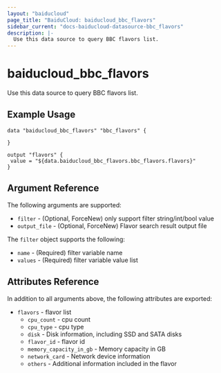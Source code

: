 ```yaml
---
layout: "baiducloud"
page_title: "BaiduCloud: baiducloud_bbc_flavors"
sidebar_current: "docs-baiducloud-datasource-bbc_flavors"
description: |-
  Use this data source to query BBC flavors list.
---
```


# baiducloud_bbc_flavors

Use this data source to query BBC flavors list.

## Example Usage

```hcl
data "baiducloud_bbc_flavors" "bbc_flavors" {

}

output "flavors" {
 value = "${data.baiducloud_bbc_flavors.bbc_flavors.flavors}"
}

```

## Argument Reference

The following arguments are supported:

* `filter` - (Optional, ForceNew) only support filter string/int/bool value
* `output_file` - (Optional, ForceNew) Flavor search result output file

The `filter` object supports the following:

* `name` - (Required) filter variable name
* `values` - (Required) filter variable value list

## Attributes Reference

In addition to all arguments above, the following attributes are exported:

* `flavors` - flavor list
  * `cpu_count` - cpu count
  * `cpu_type` - cpu type
  * `disk` - Disk information, including SSD and SATA disks
  * `flavor_id` - flavor id
  * `memory_capacity_in_gb` - Memory capacity in GB
  * `network_card` - Network device information
  * `others` - Additional information included in the flavor


